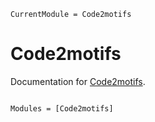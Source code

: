 ```@meta
CurrentModule = Code2motifs
```

# Code2motifs

Documentation for [Code2motifs](https://github.com/kchu25/Code2motifs.jl).

```@index
```

```@autodocs
Modules = [Code2motifs]
```
